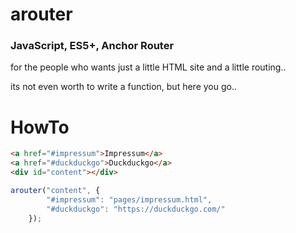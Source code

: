 # arouter
### JavaScript, ES5+, Anchor Router
for the people who wants just a little HTML site and a little routing..

its not even worth to write a function, but here you go..

# HowTo
```html
<a href="#impressum">Impressum</a>
<a href="#duckduckgo">Duckduckgo</a>
<div id="content"></div>
```
```javascript
arouter("content", {
        "#impressum": "pages/impressum.html",
        "#duckduckgo": "https://duckduckgo.com/"
    });
```
